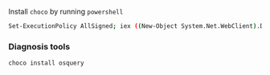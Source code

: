 Install `choco` by running `powershell`

```sh
Set-ExecutionPolicy AllSigned; iex ((New-Object System.Net.WebClient).DownloadString('https://chocolatey.org/install.ps1'))
```
### Diagnosis tools

```sh
choco install osquery

```

